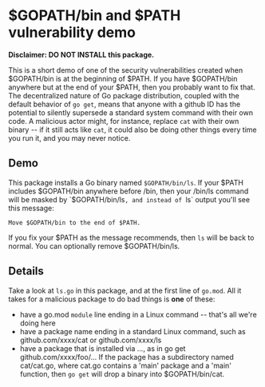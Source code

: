 # $GOPATH/bin and $PATH vulnerability demo

**Disclaimer: DO NOT INSTALL this package.**

This is a short demo of one of the security vulnerabilities created when $GOPATH/bin is at the beginning of $PATH.  If you have $GOPATH/bin anywhere but at the end of your $PATH, then you probably want to fix that.  The decentralized nature of Go package distribution, coupled with the default behavior of `go get`, means that anyone with a github ID has the potential to silently supersede a standard system command with their own code.  A malicious actor might, for instance, replace `cat` with their own binary -- if it still acts like `cat`, it could also be doing other things every time you run it, and you may never notice.

## Demo

This package installs a Go binary named `$GOPATH/bin/ls`. If your $PATH includes $GOPATH/bin anywhere before /bin, then your /bin/ls command will be masked by `$GOPATH/bin/ls`, and instead of `ls` output you'll see this message:

```
Move $GOPATH/bin to the end of $PATH.
```
If you fix your $PATH as the message recommends, then `ls` will be back to normal.  You can optionally remove $GOPATH/bin/ls.

## Details

Take a look at `ls.go` in this package, and at the first line of `go.mod`.  All it takes for a malicious package to do bad things is **one** of these:

- have a go.mod `module` line ending in a Linux command -- that's all we're doing here
- have a package name ending in a standard Linux command, such as github.com/xxxx/cat or github.com/xxxx/ls
- have a package that is installed via ..., as in go get github.com/xxxx/foo/... If the package has a subdirectory named cat/cat.go, where cat.go contains a 'main' package and a 'main' function, then `go get` will drop a binary into $GOPATH/bin/cat.

